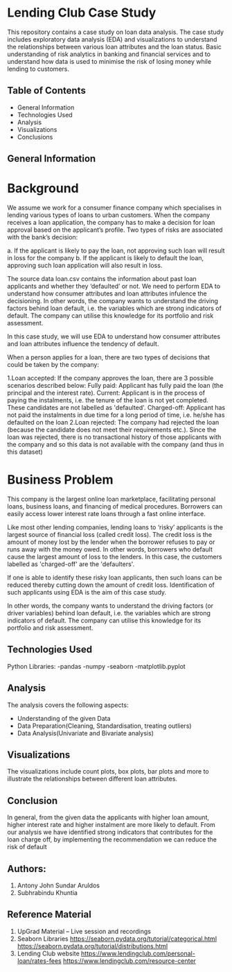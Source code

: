 
# Lending Club Case Study

This repository contains a case study on loan data analysis. The case study includes exploratory data analysis (EDA) and visualizations to understand the relationships between various loan attributes and the loan status. Basic understanding of risk analytics in banking and financial services and to understand how data is used to minimise the risk of losing money while lending to customers.

## Table of Contents

* General Information
* Technologies Used
* Analysis
* Visualizations 
* Conclusions
  


## General Information

# Background

We assume we work for a consumer finance company which specialises in lending various types of loans to urban customers. When the company receives a loan application, the company has to make a decision for loan approval based on the applicant’s profile. Two types of risks are associated with the bank’s decision:

a. If the applicant is likely to pay the loan, not approving such loan will result in loss for the company 
b. If the applicant is likely to default the loan, approving such loan application will also result in loss.

The source data loan.csv contains the information about past loan applicants and whether they ‘defaulted’ or not. We need to perform EDA to understand how consumer attributes and loan attributes infulence the decisioning. In other words, the company wants to understand the driving factors behind loan default, i.e. the variables which are strong indicators of default. The company can utilise this knowledge for its portfolio and risk assessment.

In this case study, we will use EDA to understand how consumer attributes and loan attributes influence the tendency of default.

When a person applies for a loan, there are two types of decisions that could be taken by the company:

1.Loan accepted: If the company approves the loan, there are 3 possible scenarios described below:
    Fully paid: Applicant has fully paid the loan (the principal and the interest rate).
    Current: Applicant is in the process of paying the instalments, i.e. the tenure of the loan is not yet completed. These candidates are not labelled as 'defaulted'.
    Charged-off: Applicant has not paid the instalments in due time for a long period of time, i.e. he/she has defaulted on the loan
2.Loan rejected: The company had rejected the loan (because the candidate does not meet their requirements etc.). Since the loan was rejected, there is no transactional history of those applicants with the company and so this data is not available with the company (and thus in this dataset)

# Business Problem
This company is the largest online loan marketplace, facilitating personal loans, business loans, and financing of medical procedures. Borrowers can easily access lower interest rate loans through a fast online interface.

Like most other lending companies, lending loans to ‘risky’ applicants is the largest source of financial loss (called credit loss). The credit loss is the amount of money lost by the lender when the borrower refuses to pay or runs away with the money owed. In other words, borrowers who default cause the largest amount of loss to the lenders. In this case, the customers labelled as 'charged-off' are the 'defaulters'.

If one is able to identify these risky loan applicants, then such loans can be reduced thereby cutting down the amount of credit loss. Identification of such applicants using EDA is the aim of this case study.

In other words, the company wants to understand the driving factors (or driver variables) behind loan default, i.e. the variables which are strong indicators of default. The company can utilise this knowledge for its portfolio and risk assessment.


## Technologies Used

Python Libraries:
    -pandas
    -numpy
    -seaborn
    -matplotlib.pyplot


## Analysis

The analysis covers the following aspects:
- Understanding of the given Data
- Data Preparation(Cleaning, Standardisation, treating outliers)
- Data Analysis(Univariate and Bivariate analysis)



## Visualizations

The visualizations include count plots, box plots, bar plots and more to illustrate the relationships between different loan attributes.


## Conclusion

In general, from the given data the applicants with higher loan amount, higher interest rate and higher 
instalment are more likely to default. From our analysis we have identified strong indicators that contributes 
for the loan charge off, by implementing the recommendation we can reduce the risk of default


## Authors:

1. Antony John Sundar Aruldos
2. Subhrabindu Khuntia

    
## Reference Material

1. UpGrad Material – Live session and recordings
2. Seaborn Libraries 
    https://seaborn.pydata.org/tutorial/categorical.html
    https://seaborn.pydata.org/tutorial/distributions.html
3. Lending Club website
    https://www.lendingclub.com/personal-loan/rates-fees
    https://www.lendingclub.com/resource-center



